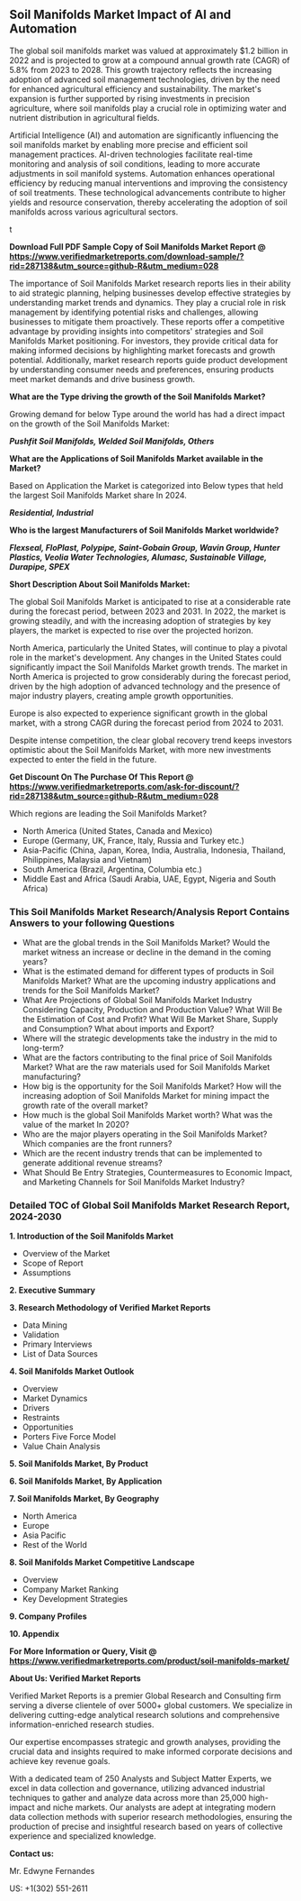 <h2>Soil Manifolds Market Impact of AI and Automation</h2><p>The global soil manifolds market was valued at approximately $1.2 billion in 2022 and is projected to grow at a compound annual growth rate (CAGR) of 5.8% from 2023 to 2028. This growth trajectory reflects the increasing adoption of advanced soil management technologies, driven by the need for enhanced agricultural efficiency and sustainability. The market's expansion is further supported by rising investments in precision agriculture, where soil manifolds play a crucial role in optimizing water and nutrient distribution in agricultural fields.</p><p>Artificial Intelligence (AI) and automation are significantly influencing the soil manifolds market by enabling more precise and efficient soil management practices. AI-driven technologies facilitate real-time monitoring and analysis of soil conditions, leading to more accurate adjustments in soil manifold systems. Automation enhances operational efficiency by reducing manual interventions and improving the consistency of soil treatments. These technological advancements contribute to higher yields and resource conservation, thereby accelerating the adoption of soil manifolds across various agricultural sectors.</p>t</p><p id="" class=""><strong>Download Full PDF Sample Copy of Soil Manifolds Market Report @ <a href="https://www.verifiedmarketreports.com/download-sample/?rid=287138&utm_source=github-R&utm_medium=028" target="_blank">https://www.verifiedmarketreports.com/download-sample/?rid=287138&utm_source=github-R&utm_medium=028</a></strong></p><p>The importance of&nbsp;Soil Manifolds Market research reports lies in their ability to aid strategic planning, helping businesses develop effective strategies by understanding market trends and dynamics. They play a crucial role in risk management by identifying potential risks and challenges, allowing businesses to mitigate them proactively. These reports offer a competitive advantage by providing insights into competitors' strategies and Soil Manifolds Market positioning. For investors, they provide critical data for making informed decisions by highlighting market forecasts and growth potential. Additionally, market research reports guide product development by understanding consumer needs and preferences, ensuring products meet market demands and drive business growth.</p><p><strong>What are the&nbsp;Type driving the growth of the Soil Manifolds Market?</strong></p><p id="" class="">Growing demand for below Type around the world has had a direct impact on the growth of the Soil Manifolds Market:</p><em><strong>Pushfit Soil Manifolds, Welded Soil Manifolds, Others</strong></em></p><strong>What are the&nbsp;Applications&nbsp;of Soil Manifolds Market available in the Market?</strong></p><p id="" class="">Based on Application the Market is categorized into Below types that held the largest Soil Manifolds Market share In 2024.</p><em><strong>Residential, Industrial</strong></em></p><strong>Who is the largest Manufacturers of Soil Manifolds Market worldwide?</strong></p><p><em><strong>Flexseal, FloPlast, Polypipe, Saint-Gobain Group, Wavin Group, Hunter Plastics, Veolia Water Technologies, Alumasc, Sustainable Village, Durapipe, SPEX</strong></em></p><p id="" class=""><strong>Short Description About Soil Manifolds Market:</strong></p><p>The global Soil Manifolds Market is anticipated to rise at a considerable rate during the forecast period, between 2023 and 2031. In 2022, the market is growing steadily, and with the increasing adoption of strategies by key players, the market is expected to rise over the projected horizon.</p><p>North America, particularly the United States, will continue to play a pivotal role in the market's development. Any changes in the United States could significantly impact the Soil Manifolds Market growth trends. The market in North America is projected to grow considerably during the forecast period, driven by the high adoption of advanced technology and the presence of major industry players, creating ample growth opportunities.</p><p>Europe is also expected to experience significant growth in the global market, with a strong CAGR during the forecast period from 2024 to 2031.</p><p>Despite intense competition, the clear global recovery trend keeps investors optimistic about the Soil Manifolds Market, with more new investments expected to enter the field in the future.</p><p id="" class=""><strong>Get Discount On The Purchase Of This Report @ <a href="https://www.verifiedmarketreports.com/ask-for-discount/?rid=287138&utm_source=github-R&utm_medium=028" target="_blank">https://www.verifiedmarketreports.com/ask-for-discount/?rid=287138&utm_source=github-R&utm_medium=028</a></strong></p>Which regions are leading the Soil Manifolds Market?</p><ul><li>North America (United States, Canada and Mexico)</li><li>Europe (Germany, UK, France, Italy, Russia and Turkey etc.)</li><li>Asia-Pacific (China, Japan, Korea, India, Australia, Indonesia, Thailand, Philippines, Malaysia and Vietnam)</li><li>South America (Brazil, Argentina, Columbia etc.)</li><li>Middle East and Africa (Saudi Arabia, UAE, Egypt, Nigeria and South Africa)</li></ul><h3 id="" class="">This Soil Manifolds Market Research/Analysis Report Contains Answers to your following Questions</h3><ul><li>What are the global trends in the Soil Manifolds Market? Would the market witness an increase or decline in the demand in the coming years?</li><li>What is the estimated demand for different types of products in Soil Manifolds Market? What are the upcoming industry applications and trends for the Soil Manifolds Market?</li><li>What Are Projections of Global Soil Manifolds Market Industry Considering Capacity, Production and Production Value? What Will Be the Estimation of Cost and Profit? What Will Be Market Share, Supply and Consumption? What about imports and Export?</li><li>Where will the strategic developments take the industry in the mid to long-term?</li><li>What are the factors contributing to the final price of Soil Manifolds Market? What are the raw materials used for Soil Manifolds Market manufacturing?</li><li>How big is the opportunity for the Soil Manifolds Market? How will the increasing adoption of Soil Manifolds Market for mining impact the growth rate of the overall market?</li><li>How much is the global Soil Manifolds Market worth? What was the value of the market In 2020?</li><li>Who are the major players operating in the Soil Manifolds Market? Which companies are the front runners?</li><li>Which are the recent industry trends that can be implemented to generate additional revenue streams?</li><li>What Should Be Entry Strategies, Countermeasures to Economic Impact, and Marketing Channels for Soil Manifolds Market Industry?</li></ul><h3 id="" class="">Detailed TOC of Global Soil Manifolds Market Research Report, 2024-2030</h3><p id="" class=""><strong>1. Introduction of the Soil Manifolds Market</strong></p><ul><li>Overview of the Market</li><li>Scope of Report</li><li>Assumptions</li></ul><p id="" class=""><strong>2. Executive Summary</strong></p><p id="" class=""><strong>3. Research Methodology of Verified Market Reports</strong></p><ul><li>Data Mining</li><li>Validation</li><li>Primary Interviews</li><li>List of Data Sources</li></ul><p id="" class=""><strong>4. Soil Manifolds Market Outlook</strong></p><ul><li>Overview</li><li>Market Dynamics</li><li>Drivers</li><li>Restraints</li><li>Opportunities</li><li>Porters Five Force Model</li><li>Value Chain Analysis</li></ul><p id="" class=""><strong>5. Soil Manifolds Market, By Product</strong></p><p id="" class=""><strong>6. Soil Manifolds Market, By Application</strong></p><p id="" class=""><strong>7. Soil Manifolds Market, By Geography</strong></p><ul><li>North America</li><li>Europe</li><li>Asia Pacific</li><li>Rest of the World</li></ul><p id="" class=""><strong>8. Soil Manifolds Market Competitive Landscape</strong></p><ul><li>Overview</li><li>Company Market Ranking</li><li>Key Development Strategies</li></ul><p id="" class=""><strong>9. Company Profiles</strong></p><p id="" class=""><strong>10. Appendix</strong></p><p id="" class=""><strong>For More Information or Query, Visit @ <a href="https://www.verifiedmarketreports.com/product/soil-manifolds-market/" target="_blank">https://www.verifiedmarketreports.com/product/soil-manifolds-market/</a></strong></p><p id="" class=""><strong>About Us: Verified Market Reports</strong></p><p id="" class="">Verified Market Reports is a premier Global Research and Consulting firm serving a diverse clientele of over 5000+ global customers. We specialize in delivering cutting-edge analytical research solutions and comprehensive information-enriched research studies.</p><p id="" class="">Our expertise encompasses strategic and growth analyses, providing the crucial data and insights required to make informed corporate decisions and achieve key revenue goals.</p><p id="" class="">With a dedicated team of 250 Analysts and Subject Matter Experts, we excel in data collection and governance, utilizing advanced industrial techniques to gather and analyze data across more than 25,000 high-impact and niche markets. Our analysts are adept at integrating modern data collection methods with superior research methodologies, ensuring the production of precise and insightful research based on years of collective experience and specialized knowledge.</p><p id="" class=""><strong>Contact us:</strong></p><p id="" class="">Mr. Edwyne Fernandes</p><p id="" class="">US: +1(302) 551-2611</p>